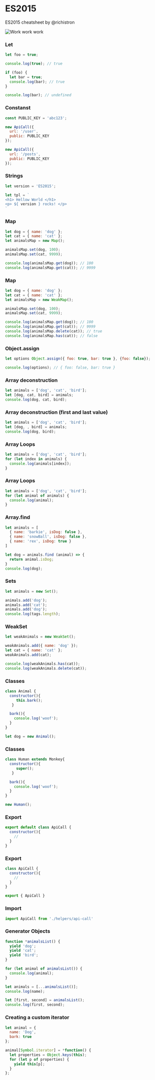 # ES2015

ES2015 cheatsheet by @richistron

![Work work work](http://33.media.tumblr.com/462faedb3dcb2d8ca956fa6ee7a07df7/tumblr_inline_o3a9gg8WYm1raprkq_500.gif)

### Let

```javascript
let foo = true;

console.log(true); // true

if (foo) {
  let bar = true;
  console.log(bar); // true
}

console.log(bar); // undefined
```

### Constanst

```javascript
const PUBLIC_KEY = 'abc123';

new ApiCall({
  url: '/user',
  public: PUBLIC_KEY
});

new ApiCall({
  url: '/posts',
  public: PUBLIC_KEY
});
```

### Strings

```javascript
let version = 'ES2015';

let tpl = `
<h1> Hellow World </h1>
<p> ${ version } rocks! </p>
`
```

### Map

```javascript
let dog = { name: 'dog' };
let cat = { name: 'cat' };
let animalsMap = new Map();

animalsMap.set(dog, 100);
animalsMap.set(cat, 9999);

console.log(animalsMap.get(dog)); // 100
console.log(animalsMap.get(cat)); // 9999
```

### Map

```javascript
let dog = { name: 'dog' };
let cat = { name: 'cat' };
let animalsMap = new WeakMap();

animalsMap.set(dog, 100);
animalsMap.set(cat, 9999);

console.log(animalsMap.get(dog)); // 100
console.log(animalsMap.get(cat)); // 9999
console.log(animalsMap.delete(cat)); // true
console.log(animalsMap.has(cat)); // false
```

### Object.assign

```javascript
let options Object.assign({ foo: true, bar: true }, {foo: false});

console.log(options); // { foo: false, bar: true }
```

### Array deconstruction

```javascript
let animals = ['dog', 'cat', 'bird'];
let [dog, cat, bird] = animals;
console.log(dog, cat, bird);
```

### Array deconstruction (first and last value)

```javascript
let animals = ['dog', 'cat', 'bird'];
let [dog, , bird] = animals;
console.log(dog, bird);
```

### Array Loops

```javascript
let animals = ['dog', 'cat', 'bird'];
for (let index in animals) {
  console.log(animals[index]);
}
```

### Array Loops

```javascript
let animals = ['dog', 'cat', 'bird'];
for (let animal of animals) {
  console.log(animal);
}
```

### Array.find

```javascript
let animals = [
  { name: 'barkie', isDog: false },
  { name: 'snowBall', isDog: false },
  { name: 'rex', isDog: true }
]

let dog = animals.find (animal) => {
  return animal.isDog;
}
console.log(dog);
```

### Sets

```javascript
let animals = new Set();

animals.add('dog');
animals.add('cat');
animals.add('dog');
console.log(tags.length);
```

### WeakSet

```javascript
let weakAnimals = new WeakSet();

weakAnimals.add({ name: 'dog' });
let cat = { name: 'cat' };
weakAnimals.add(cat);

console.log(weakAnimals.has(cat));
console.log(weakAnimals.delete(cat));
```

### Classes

```javascript
class Animal {
  constructor(){
     this.bark();
   }

  bark(){
    console.log('woof');
  }
}

let dog = new Animal();
```

### Classes

```javascript
class Human extends Monkey{
  constructor(){
     super();
   }

  bark(){
    console.log('woof');
  }
}

new Human();
```

### Export

```javascript
export default class ApiCall {
  constructor(){
    //
  }
}
```

### Export

```javascript
class ApiCall {
  constructor(){
    //
  }
}

export { ApiCall }
```

### Import

```javascript
import ApiCall from './helpers/api-call'
```

### Generator Objects

```javascript
function *animalsList() {
  yield 'dog';
  yield 'cat';
  yield 'bird';
}

for (let animal of animalsList()) {
  console.log(animal);
}

let animals = [...animalsList()];
console.log(name);

let [first, second] = animalsList();
console.log(first, second);
```

### Creating a custom iterator

```javascript
let animal = {
  name: 'Dog',
  bark: true
};

animal[Symbol.iterator] = *function() {
  let properties = Object.keys(this);
  for (let p of properties) {
    yield this[p];
  }
};
```
